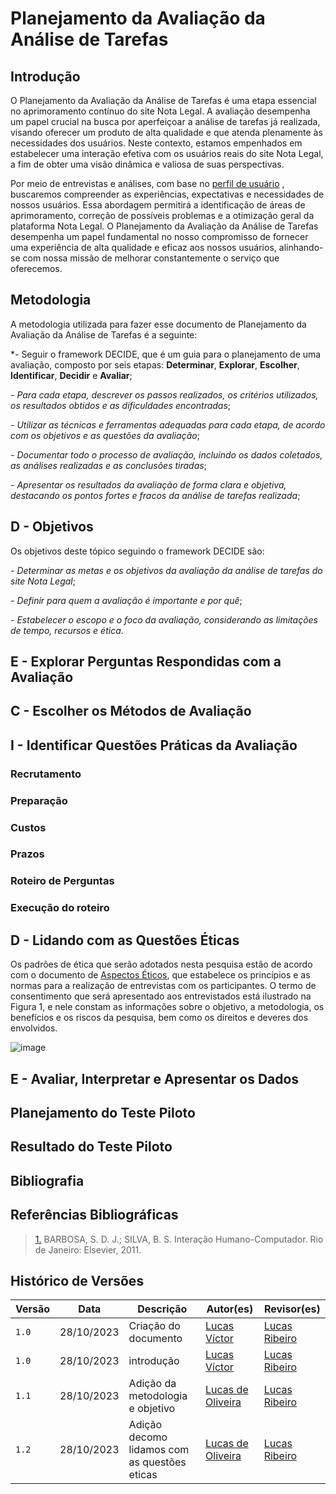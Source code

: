 # Planejamento da Avaliação da Análise de Tarefas

## Introdução

O Planejamento da Avaliação da Análise de Tarefas é uma etapa essencial no aprimoramento contínuo do site Nota Legal. A avaliação desempenha um papel crucial na busca por aperfeiçoar a análise de tarefas já realizada, visando oferecer um produto de alta qualidade e que atenda plenamente às necessidades dos usuários. Neste contexto, estamos empenhados em estabelecer uma interação efetiva com os usuários reais do site Nota Legal, a fim de obter uma visão dinâmica e valiosa de suas perspectivas.

Por meio de entrevistas e análises, com base no [perfil de usuário](https://github.com/Interacao-Humano-Computador/2023.2-NotaLegal/blob/main/docs/analise%20de%20requisitos/perfil_usuario.md#perfil-de-usu%C3%A1rio) , buscaremos compreender as experiências, expectativas e necessidades de nossos usuários. Essa abordagem permitirá a identificação de áreas de aprimoramento, correção de possíveis problemas e a otimização geral da plataforma Nota Legal. O Planejamento da Avaliação da Análise de Tarefas desempenha um papel fundamental no nosso compromisso de fornecer uma experiência de alta qualidade e eficaz aos nossos usuários, alinhando-se com nossa missão de melhorar constantemente o serviço que oferecemos.

## Metodologia

A metodologia utilizada para fazer esse documento de Planejamento da Avaliação da Análise de Tarefas é a seguinte:

*- Seguir o framework DECIDE, que é um guia para o planejamento de uma avaliação, composto por seis etapas: **Determinar**, **Explorar**, **Escolher**, **Identificar**, **Decidir** e **Avaliar**;

*- Para cada etapa, descrever os passos realizados, os critérios utilizados, os resultados obtidos e as dificuldades encontradas*;

*- Utilizar as técnicas e ferramentas adequadas para cada etapa, de acordo com os objetivos e as questões da avaliação*;

*- Documentar todo o processo de avaliação, incluindo os dados coletados, as análises realizadas e as conclusões tiradas*;

*- Apresentar os resultados da avaliação de forma clara e objetiva, destacando os pontos fortes e fracos da análise de tarefas realizada*;

## D - Objetivos

Os objetivos deste tópico seguindo o framework DECIDE são:

*- Determinar as metas e os objetivos da avaliação da análise de tarefas do site Nota Legal*;

*- Definir para quem a avaliação é importante e por quê*;

*- Estabelecer o escopo e o foco da avaliação, considerando as limitações de tempo, recursos e ética*.


## E - Explorar Perguntas Respondidas com a Avaliação

## C - Escolher os Métodos de Avaliação

## I - Identificar Questões Práticas da Avaliação

### Recrutamento

### Preparação

### Custos

### Prazos

### Roteiro de Perguntas

### Execução do roteiro

## D - Lidando com as Questões Éticas

Os padrões de ética que serão adotados nesta pesquisa estão de acordo com o documento de [Aspectos Éticos](https://github.com/Interacao-Humano-Computador/2023.2-NotaLegal/blob/main/docs/analise%20de%20requisitos/aspectos-eticos.md), que estabelece os princípios e as normas para a realização de entrevistas com os participantes. O termo de consentimento que será apresentado aos entrevistados está ilustrado na Figura 1, e nele constam as informações sobre o objetivo, a metodologia, os benefícios e os riscos da pesquisa, bem como os direitos e deveres dos envolvidos.

![image](https://github.com/Interacao-Humano-Computador/2023.2-NotaLegal/assets/100947807/75b3a948-e43d-467f-b3e6-6b44c0de9190)



## E - Avaliar, Interpretar e Apresentar os Dados

## Planejamento do Teste Piloto

## Resultado do Teste Piloto

## Bibliografia

## Referências Bibliográficas

> <a id="REF1" href="#anchor_1">1.</a> BARBOSA, S. D. J.; SILVA, B. S. Interação Humano-Computador. Rio de Janeiro: Elsevier, 2011.

## Histórico de Versões

| Versão | Data       | Descrição                                 | Autor(es)                                        | Revisor(es)                                      |
| ------ | ---------- | ----------------------------------------- | ------------------------------------------------ | ------------------------------------------------ |
| `1.0`  | 28/10/2023 | Criação do documento                      | [Lucas Víctor](https://github.com/Lucas13032003) | [Lucas Ribeiro](https://github.com/lucassouzs)   |
| `1.0`  | 28/10/2023 | introdução                     | [Lucas Víctor](https://github.com/Lucas13032003) | [Lucas Ribeiro](https://github.com/lucassouzs)   |
| `1.1`  | 28/10/2023 | Adição da metodologia e objetivo                     | [Lucas de Oliveira](https://github.com/LucasOliveiraDiasMarquesFerreira) | [Lucas Ribeiro](https://github.com/lucassouzs)   |
| `1.2`  | 28/10/2023 | Adição decomo lidamos com as questões eticas                     | [Lucas de Oliveira](https://github.com/LucasOliveiraDiasMarquesFerreira) | [Lucas Ribeiro](https://github.com/lucassouzs)   |

